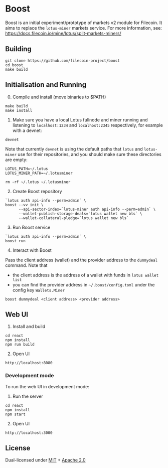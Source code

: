 # Boost

Boost is an initial experiment/prototype of markets v2 module for Filecoin. It aims to replace the `lotus-miner` markets service. For more information, see: https://docs.filecoin.io/mine/lotus/split-markets-miners/

## Building

```
git clone https://github.com/filecoin-project/boost
cd boost
make build
```

## Initialisation and Running

0. Compile and install (move binaries to $PATH)

```
make build
make install
```

1. Make sure you have a local Lotus fullnode and miner running and listening to `localhost:1234` and `localhost:2345` respectively, for example with a devnet:

```
devnet
```

Note that currently `devnet` is using the default paths that `lotus` and `lotus-miner` use for their repositories, and you should make sure these directories are empty:

```
LOTUS_PATH=~/.lotus
LOTUS_MINER_PATH=~/.lotusminer

rm -rf ~/.lotus ~/.lotusminer
```


2. Create Boost repository

```
`lotus auth api-info --perm=admin` \
boost --vv init \
      --api-sector-index=`lotus-miner auth api-info --perm=admin` \
      --wallet-publish-storage-deals=`lotus wallet new bls` \
      --wallet-collateral-pledge=`lotus wallet new bls`
```

3. Run Boost service

```
`lotus auth api-info --perm=admin` \
boost run
```

4. Interact with Boost

Pass the client address (wallet) and the provider address to the `dummydeal` command.
Note that
- the client address is the address of a wallet with funds in `lotus wallet list`
- you can find the provider address in `~/.boost/config.toml` under the config key `Wallets.Miner`

```
boost dummydeal <client address> <provider address>
```

## Web UI

1. Install and build

```
cd react
npm install
npm run build
```

2. Open UI

```
http://localhost:8080
```

### Development mode

To run the web UI in development mode:

1. Run the server

```
cd react
npm install
npm start
```

2. Open UI

```
http://localhost:3000
```

## License

Dual-licensed under [MIT](https://github.com/filecoin-project/boost/blob/main/LICENSE-MIT) + [Apache 2.0](https://github.com/filecoin-project/boost/blob/main/LICENSE-APACHE)
